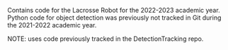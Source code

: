 Contains code for the Lacrosse Robot for the 2022-2023 academic year.
Python code for object detection was previously not tracked in Git during
the 2021-2022 academic year.

NOTE: uses code previously tracked in the DetectionTracking repo.